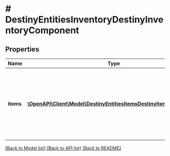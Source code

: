 # # DestinyEntitiesInventoryDestinyInventoryComponent

## Properties

Name | Type | Description | Notes
------------ | ------------- | ------------- | -------------
**items** | [**\OpenAPI\Client\Model\DestinyEntitiesItemsDestinyItemComponent[]**](DestinyEntitiesItemsDestinyItemComponent.md) | The items in this inventory. If you care to bucket them, use the item&#39;s bucketHash property to group them. | [optional]

[[Back to Model list]](../../README.md#models) [[Back to API list]](../../README.md#endpoints) [[Back to README]](../../README.md)
